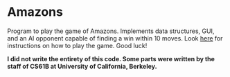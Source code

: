 # Amazons
Program to play the game of Amazons. Implements data structures, GUI, and an AI opponent capable of finding a win within 10 moves. Look [here](https://en.wikipedia.org/wiki/Game_of_the_Amazons) for instructions on how to play the game. Good luck! 

**I did not write the entirety of this code. Some parts were written by the staff of CS61B at University of California, Berkeley.**
